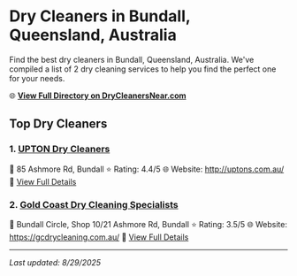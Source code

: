 # Dry Cleaners in Bundall, Queensland, Australia

Find the best dry cleaners in Bundall, Queensland, Australia. We've compiled a list of 2 dry cleaning services to help you find the perfect one for your needs.

🌐 **[View Full Directory on DryCleanersNear.com](https://drycleanersnear.com/city/Australia/Queensland/Bundall)**

## Top Dry Cleaners

### 1. [UPTON Dry Cleaners](https://drycleanersnear.com/dryCleaner/68aa73ae39cc7c0899005d43/upton-dry-cleaners)
📍 85 Ashmore Rd, Bundall
⭐ Rating: 4.4/5
🌐 Website: http://uptons.com.au/
🔗 [View Full Details](https://drycleanersnear.com/dryCleaner/68aa73ae39cc7c0899005d43/upton-dry-cleaners)

### 2. [Gold Coast Dry Cleaning Specialists](https://drycleanersnear.com/dryCleaner/68aa73e339cc7c0899005f30/gold-coast-dry-cleaning-specialists)
📍 Bundall Circle, Shop 10/21 Ashmore Rd, Bundall
⭐ Rating: 3.5/5
🌐 Website: https://gcdrycleaning.com.au/
🔗 [View Full Details](https://drycleanersnear.com/dryCleaner/68aa73e339cc7c0899005f30/gold-coast-dry-cleaning-specialists)


---

*Last updated: 8/29/2025*
